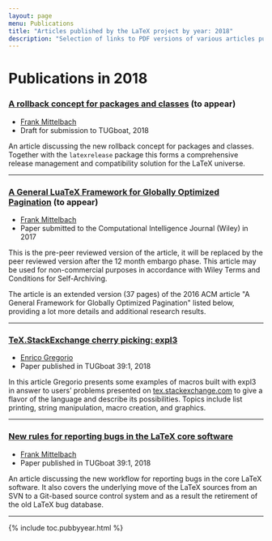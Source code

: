 ```yaml
---
layout: page
menu: Publications
title: "Articles published by the LaTeX project by year: 2018"
description: "Selection of links to PDF versions of various articles published by the LaTeX3 project and links to videos of their conference presentations."
---
```


# Publications in 2018




### <a href="{{site.baseurl}}/publications/2018-version-rollback.pdf" target="_blank" onclick="vgwPixelCall('f018e721a0fe425899cee633a987ebff');">A rollback concept for packages and classes</a> (to appear)

+ [Frank Mittelbach]({{site.baseurl}}/about/team/#frank-mittelbach)
+ Draft for submission to TUGboat, 2018 

An article discussing the new rollback concept for packages and
classes. Together with the `latexrelease` package this forms a
comprehensive release management and compatibility solution for the
LaTeX universe.


***



### <a href="{{site.baseurl}}/publications/2017-CI-Journal-28454894_as_submitted.pdf" target="_blank" onclick="vgwPixelCall('76c39a7e25524b9a8b93f680f6f20cba');">A General LuaTeX Framework for Globally Optimized Pagination</a> (to appear)

+ [Frank Mittelbach]({{site.baseurl}}/about/team/#frank-mittelbach)
+ Paper submitted to the Computational Intelligence Journal (Wiley) in 2017 

This is the pre-peer reviewed version of the article, it will be
replaced by the peer reviewed version after the 12 month embargo
phase. This article may be used for non-commercial purposes in
accordance with Wiley Terms and Conditions for Self-Archiving.

The article is an extended version (37 pages) of the 2016 ACM article
"A General Framework for Globally Optimized Pagination" listed below, providing a
lot more details and additional research results.

***


### <a href="{{site.baseurl}}/publications/tb121gregorio-expl3.pdf" target="_blank" onclick="vgwPixelCall('76c39a7e25524b9a8b93f680f6f20cba');">TeX.StackExchange cherry picking: expl3</a>

+ [Enrico Gregorio]({{site.baseurl}}/about/team/#enrico-gregorio)
+ Paper published in TUGboat 39:1, 2018 

In this article Gregorio presents some examples of macros built with
expl3 in answer to users’ problems presented on
[tex.stackexchange.com](https://tex.stackexchange.com) to give a
flavor of the language and describe its possibilities. Topics include
list printing, string manipulation, macro creation, and graphics.

***


### <a href="{{site.baseurl}}/publications/tb121mitt-bug-reporting.pdf" target="_blank" onclick="vgwPixelCall('76c39a7e25524b9a8b93f680f6f20cba');">New rules for reporting bugs in the LaTeX core software</a>

+ [Frank Mittelbach]({{site.baseurl}}/about/team/#frank-mittelbach)
+ Paper published in TUGboat 39:1, 2018 

An article discussing the new workflow for reporting bugs in the
core LaTeX software. It also covers the underlying move of the LaTeX
sources from an SVN to a Git-based source control system and as a result
the retirement of the old LaTeX bug database.

***


<div class="row">{% include toc.pubbyyear.html %}</div>
<div id="div_vgwpixel"></div>

